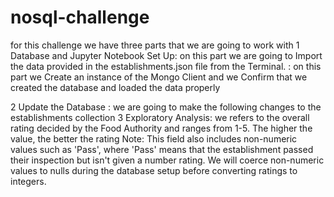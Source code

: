 # nosql-challenge

for this challenge we have three parts that we are going to work with 
1 Database and Jupyter Notebook Set Up: on this part we are going to Import the data provided in the establishments.json file from the Terminal. 
                                      : on this part we Create an instance of the Mongo Client and we Confirm that we created the database and loaded the data properly

2 Update the Database : we are going to make the following changes to the establishments collection
3 Exploratory Analysis: we refers to the overall rating decided by the Food Authority and ranges from 1-5. The higher the value, the better the rating 
                       Note: This field also includes non-numeric values such as 'Pass', where 'Pass' means that the establishment passed their inspection but isn't given a number rating. We will coerce non-numeric values to nulls during the database setup before converting ratings to integers.

